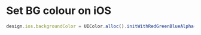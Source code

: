 # Set BG colour on iOS



```js
design.ios.backgroundColor = UIColor.alloc().initWithRedGreenBlueAlpha(1,1,1,1);
```